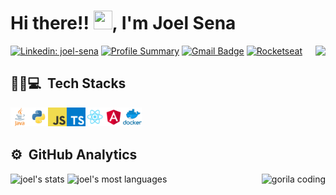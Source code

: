 <h1 align="left">Hi there!! <img src="https://raw.githubusercontent.com/kaueMarques/kaueMarques/master/hi.gif" width="30px" height="30px">, I'm Joel Sena</h1>

<img align='right' src="https://media.giphy.com/media/B58qxazWfT1du/giphy.gif">

[![Linkedin: joel-sena](https://img.shields.io/badge/-Linkedin-blue?logo=Linkedin&logoColor=white&link=https://www.linkedin.com/in/joel-sena/)](https://www.linkedin.com/in/joel-sena/)
[![Profile Summary](https://img.shields.io/badge/-Profile%20Summary-222222?logo=ghost&logoColor=white&link=https://profile-summary-for-github.com/user/joelsena)](https://profile-summary-for-github.com/user/joelsena)
[![Gmail Badge](https://img.shields.io/badge/-joel.sena229@gmail.com-c14438?logo=Gmail&logoColor=white&link=mailto:joel.sena229@gmail.com)](mailto:joel.sena229@gmail.com)
[![Rocketseat](https://img.shields.io/badge/%F0%9F%9A%80-Rocketseat-blueviolet)](https://app.rocketseat.com.br/me/joel-sena-04942)


## 🐱‍👤💻 &nbsp;Tech Stacks
<img align="left" alt="Java" width="30px" src="https://raw.githubusercontent.com/github/explore/80688e429a7d4ef2fca1e82350fe8e3517d3494d/topics/java/java.png" />
<img align="left" alt="Python" width="30px" src="https://raw.githubusercontent.com/github/explore/80688e429a7d4ef2fca1e82350fe8e3517d3494d/topics/python/python.png" />
<img align="left" alt="JavaScript" width="30px" src="https://raw.githubusercontent.com/github/explore/80688e429a7d4ef2fca1e82350fe8e3517d3494d/topics/javascript/javascript.png" />
<img align="left" alt="TypeScript" width="30px" src="https://raw.githubusercontent.com/github/explore/80688e429a7d4ef2fca1e82350fe8e3517d3494d/topics/typescript/typescript.png" />
<img align="left" alt="React" width="30px" src="https://raw.githubusercontent.com/github/explore/80688e429a7d4ef2fca1e82350fe8e3517d3494d/topics/react/react.png" />
<img align="left" alt="Angular" width="30px" src="https://raw.githubusercontent.com/github/explore/80688e429a7d4ef2fca1e82350fe8e3517d3494d/topics/angular/angular.png" />
<img align="left" alt="Docker" width="30px" src="https://raw.githubusercontent.com/github/explore/80688e429a7d4ef2fca1e82350fe8e3517d3494d/topics/docker/docker.png" />

<br><br>

## ⚙️ &nbsp;GitHub Analytics
<img align='right' alt="gorila coding" src="https://media.giphy.com/media/QNFhOolVeCzPQ2Mx85/giphy.gif" >

<p align="left">
<img width="480em" src="https://github-readme-stats.vercel.app/api?username=joelsena&show_icons=true&theme=dracula" alt="joel's stats"/>
<img width="480em" src="https://github-readme-stats.vercel.app/api/top-langs/?username=joelsena&layout=compact&theme=dracula" alt="joel's most languages"/>
</p>


